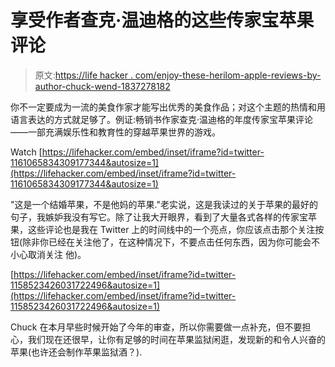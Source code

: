 # 享受作者查克·温迪格的这些传家宝苹果评论

> 原文:[https://life hacker . com/enjoy-these-herilom-apple-reviews-by-author-chuck-wend-1837278182](https://lifehacker.com/enjoy-these-heirloom-apple-reviews-by-author-chuck-wend-1837278182)

你不一定要成为一流的美食作家才能写出优秀的美食作品；对这个主题的热情和用语言表达的方式就足够了。例证:畅销书作家查克·温迪格的年度传家宝苹果评论——一部充满娱乐性和教育性的穿越苹果世界的游戏。

Watch [https://lifehacker.com/embed/inset/iframe?id=twitter-1161065834309177344&autosize=1](https://lifehacker.com/embed/inset/iframe?id=twitter-1161065834309177344&autosize=1) 

"这是一个结婚苹果，不是他妈的苹果."老实说，这是我读过的关于苹果的最好的句子，我嫉妒我没有写它。除了让我大开眼界，看到了大量各式各样的传家宝苹果，这些评论也是我在 Twitter 上的时间线中的一个亮点，你应该点击那个关注按钮(除非你已经在关注他了，在这种情况下，不要点击任何东西，因为你可能会不小心取消关注 他)。

 [https://lifehacker.com/embed/inset/iframe?id=twitter-1158523426031722496&autosize=1](https://lifehacker.com/embed/inset/iframe?id=twitter-1158523426031722496&autosize=1) 

Chuck 在本月早些时候开始了今年的审查，所以你需要做一点补充，但不要担心，我们现在还很早，让你有足够的时间在苹果监狱闲逛，发现新的和令人兴奋的苹果(也许还会制作苹果监狱酒？).